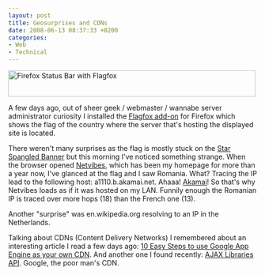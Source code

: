```yaml
---
layout: post
title: Geosurprises and CDNs
date: 2008-06-13 08:37:33 +0200
categories:
- Web
- Technical
---
```

<img src="https://content.rusiczki.net/blogpics/firefox-status-bar.png" width="500" height="53" border="0" alt="Firefox Status Bar with Flagfox" class="image"/>

A few days ago, out of sheer geek / webmaster / wannabe server administrator curiosity I installed the <a href="https://addons.mozilla.org/en-US/firefox/addon/5791">Flagfox add-on</a> for Firefox which shows the flag of the country where the server that's hosting the displayed site is located.

There weren't many surprises as the flag is mostly stuck on the <a href="http://images.google.com/images?q=star+spangled+banner">Star Spangled Banner</a> but this morning I've noticed something strange. When the browser opened <a href="http://www.netvibes.com">Netvibes</a>, which has been my homepage for more than a year now, I've glanced at the flag and I saw Romania. What? Tracing the IP lead to the following host: a1110.b.akamai.net. Ahaaa! <a href="http://www.akamai.com/">Akamai</a>! So that's why Netvibes loads as if it was hosted on my LAN. Funnily enough the Romanian IP is traced over more hops (18) than the French one (13).

Another "surprise" was en.wikipedia.org resolving to an IP in the Netherlands.

Talking about CDNs (Content Delivery Networks) I remembered about an interesting article I read a few days ago: <a href="http://www.digitalistic.com/2008/06/09/10-easy-steps-to-use-google-app-engine-as-your-own-cdn/">10 Easy Steps to use Google App Engine as your own CDN</a>. And another one I found recently: <a href="http://code.google.com/apis/ajaxlibs/">AJAX Libraries API</a>. Google, the poor man's CDN.
